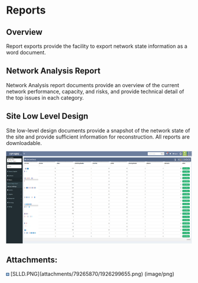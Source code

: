 # Reports

## Overview

Report exports provide the facility to export network state information
as a word document.

## Network Analysis Report

Network Analysis report documents provide an overview of the current
network performance, capacity, and risks, and provide technical detail
of the top issues in each category.

## Site Low Level Design

Site low-level design documents provide a snapshot of the network state
of the site and provide sufficient information for reconstruction. All
reports are downloadable.

  

<img src="attachments/79265870/1926299655.png?height=250" loading="lazy" data-image-src="attachments/79265870/1926299655.png" data-unresolved-comment-count="0" data-linked-resource-id="1926299655" data-linked-resource-version="1" data-linked-resource-type="attachment" data-linked-resource-default-alias="SLLD.PNG" data-base-url="https://ipfabric.atlassian.net/wiki" data-linked-resource-content-type="image/png" data-linked-resource-container-id="79265870" data-linked-resource-container-version="6" data-media-id="5e77be8d-76ce-444d-945d-faedadb9d01c" data-media-type="file" height="250" />

<div class="pageSectionHeader">

## Attachments:

</div>

<div class="greybox" align="left">

<img src="images/icons/bullet_blue.gif" width="8" height="8" />
[SLLD.PNG](attachments/79265870/1926299655.png) (image/png)  

</div>
